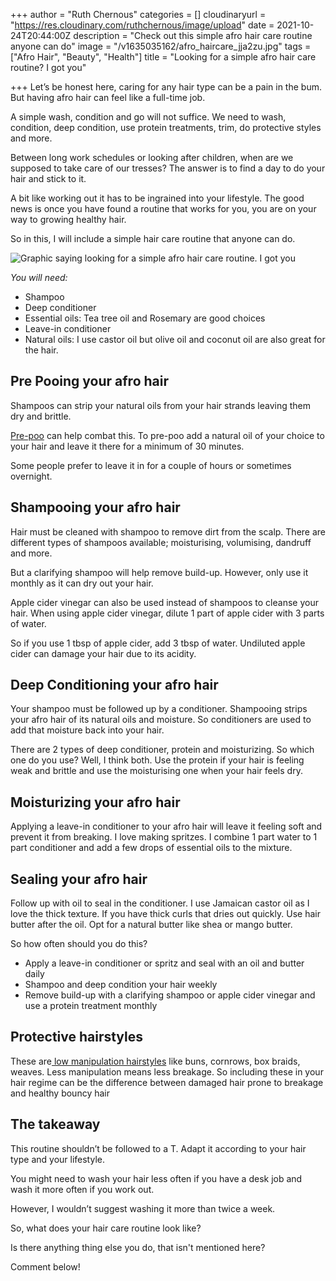 +++
author = "Ruth Chernous"
categories = []
cloudinaryurl = "https://res.cloudinary.com/ruthchernous/image/upload"
date = 2021-10-24T20:44:00Z
description = "Check out this simple afro hair care routine anyone can do"
image = "/v1635035162/afro_haircare_jja2zu.jpg"
tags = ["Afro Hair", "Beauty", "Health"]
title = "Looking for a simple afro hair care routine? I got you"

+++
Let’s be honest here, caring for any hair type can be a pain in the bum. But having afro hair can feel like a full-time job.

A simple wash, condition and go will not suffice. We need to wash, condition, deep condition, use protein treatments, trim, do protective styles and more.

Between long work schedules or looking after children, when are we supposed to take care of our tresses? The answer is to find a day to do your hair and stick to it.

A bit like working out it has to be ingrained into your lifestyle. The good news is once you have found a routine that works for you, you are on your way to growing healthy hair.

So in this, I will include a simple hair care routine that anyone can do.

![Graphic saying looking for a simple afro hair care routine. I got you](https://res.cloudinary.com/ruthchernous/image/upload/v1635112156/Looking_for_a_simple_afro_hair_care_routine._I_got_you_2_neo1gd.jpg "Looking for a simple afro hair care routine? I got you.")

_You will need:_

* Shampoo
* Deep conditioner
* Essential oils: Tea tree oil and Rosemary are good choices
* Leave-in conditioner
* Natural oils: I use castor oil but olive oil and coconut oil are also great for the hair.

## **Pre Pooing your afro hair**

Shampoos can strip your natural oils from your hair strands leaving them dry and brittle.

[Pre-poo](https://www.cosmopolitan.com/style-beauty/beauty/a35809146/prepoo-hair-care-tips/) can help combat this. To pre-poo add a natural oil of your choice to your hair and leave it there for a minimum of 30 minutes.

Some people prefer to leave it in for a couple of hours or sometimes overnight.

## **Shampooing your afro hair**

Hair must be cleaned with shampoo to remove dirt from the scalp. There are different types of shampoos available; moisturising, volumising, dandruff and more.

But a clarifying shampoo will help remove build-up. However, only use it monthly as it can dry out your hair.

Apple cider vinegar can also be used instead of shampoos to cleanse your hair. When using apple cider vinegar, dilute 1 part of apple cider with 3 parts of water.

So if you use 1 tbsp of apple cider, add 3 tbsp of water. Undiluted apple cider can damage your hair due to its acidity.

## **Deep Conditioning your afro hair**

Your shampoo must be followed up by a conditioner. Shampooing strips your afro hair of its natural oils and moisture. So conditioners are used to add that moisture back into your hair.

There are 2 types of deep conditioner, protein and moisturizing. So which one do you use? Well, I think both. Use the protein if your hair is feeling weak and brittle and use the moisturising one when your hair feels dry.

## **Moisturizing your afro hair**

Applying a leave-in conditioner to your afro hair will leave it feeling soft and prevent it from breaking. I love making spritzes. I combine 1 part water to 1 part conditioner and add a few drops of essential oils to the mixture.

## **Sealing your afro hair**

Follow up with oil to seal in the conditioner. I use Jamaican castor oil as I love the thick texture. If you have thick curls that dries out quickly. Use hair butter after the oil. Opt for a natural butter like shea or mango butter.

So how often should you do this?

* Apply a leave-in conditioner or spritz and seal with an oil and butter daily
* Shampoo and deep condition your hair weekly
* Remove build-up with a clarifying shampoo or apple cider vinegar and use a protein treatment monthly

## **Protective hairstyles**

These are[ low manipulation hairstyles](https://www.glamour.com/gallery/cute-protective-styles) like buns, cornrows, box braids, weaves. Less manipulation means less breakage. So including these in your hair regime can be the difference between damaged hair prone to breakage and healthy bouncy hair

## **The takeaway**

This routine shouldn’t be followed to a T. Adapt it according to your hair type and your lifestyle.

You might need to wash your hair less often if you have a desk job and wash it more often if you work out.

However, I wouldn’t suggest washing it more than twice a week.

So, what does your hair care routine look like?

Is there anything thing else you do, that isn't mentioned here?

Comment below!
